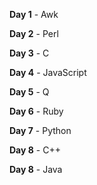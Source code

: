 **Day 1** - Awk

**Day 2** - Perl

**Day 3** - C

**Day 4** - JavaScript

**Day 5** - Q

**Day 6** - Ruby

**Day 7** - Python

**Day 8** - C++

**Day 8** - Java
